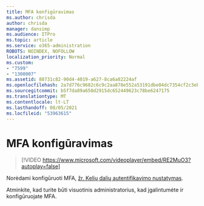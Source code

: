 ```yaml
---
title: MFA konfigūravimas
ms.author: chrisda
author: chrisda
manager: dansimp
ms.audience: ITPro
ms.topic: article
ms.service: o365-administration
ROBOTS: NOINDEX, NOFOLLOW
localization_priority: Normal
ms.custom:
- "7599"
- "1300007"
ms.assetid: 88731c82-90d4-4019-a627-8ca6a82224af
ms.openlocfilehash: 2a7d776c9682c6c9c2aa878e552a53191dbe04dc7354cf2c3ebb9600f1fe399c
ms.sourcegitcommit: b5f7da89a650d2915dc652449623c78be6247175
ms.translationtype: MT
ms.contentlocale: lt-LT
ms.lasthandoff: 08/05/2021
ms.locfileid: "53963615"
---
```

# <a name="configure-mfa"></a>MFA konfigūravimas

> [!VIDEO https://www.microsoft.com/videoplayer/embed/RE2MuO3?autoplay=false]

Norėdami konfigūruoti MFA, [žr. Kelių dalių autentifikavimo nustatymas](https://docs.microsoft.com/microsoft-365/admin/security-and-compliance/set-up-multi-factor-authentication).

Atminkite, kad turite būti visuotinis administratorius, kad įgalintumėte ir konfigūruojate MFA.
